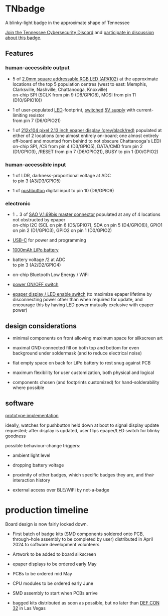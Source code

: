 # TNbadge

A blinky-light badge in the approximate shape of Tennessee

[Join the Tennessee Cybersecurity Discord](https://discord.gg/tninfosec) and
[participate in discussion about this badge](https://discord.com/channels/781280955667185686/1010244036612862144).

## Features

### human-accessible output
- 5 of [2.0mm square addressable RGB LED (APA102)](https://www.aliexpress.us/item/2251832665711027.html)
at the approximate locations of the top 5 population centres
(west to east: Memphis, Clarksville, Nashville, Chattanooga, Knoxville)  
on-chip SPI (SCLK from pin 9 (D8/GPIO8), MOSI from pin 11 (D10/GPIO10))

- 1 of user-populated [LED](https://www.aliexpress.us/item/3256802159185271.html)-footprint,
[switched](https://www.aliexpress.us/item/2251832541429715.html)
[5V supply](https://www.aliexpress.us/item/3256801453688823.html)
with current-limiting resistor  
from pin 7 (D6/GPIO21)

- 1 of [212x104 pixel 2.13 inch epaper display (grey/black/red)](https://www.aliexpress.us/item/3256806569318405.html)
populated at either of 2 locations
(one almost entirely on-board; one almost entirely off-board and mounted from behind to not obscure Chattanooga's LED)  
on-chip SPI, /CS from pin 4 (D3/GPIO5), DATA/CMD from pin 2 (D1/GPIO3), /RESET from pin 7 (D6/GPIO21), BUSY to pin 1 (D0/GPIO2)


### human-accessible input
- 1 of LDR, darkness-proportional voltage at ADC  
to pin 3 (A3/D3/GPIO5)

- 1 of [pushbutton](https://www.aliexpress.us/item/2251832616067755.html)
digital input to pin 10 (D9/GPIO9)


### electronic
- 1 .. 3 of [SAO V.1.69bis master connector](https://www.aliexpress.us/item/2251832874579437.html)
populated at any of 4 locations not obstructed by epaper  
on-chip I2C (SCL on pin 6 (D5/GPIO7), SDA on pin 5 (D4/GPIO6)), GPIO1 on pin 2 (D1/GPIO3), GPIO2 on pin 1 (D0/GPIO2)

- [USB-C](https://www.aliexpress.us/item/2251832621183502.html)
for power and programming

- [1000mAh LiPo battery](https://www.aliexpress.us/item/3256803012248557.html)

- battery voltage /2 at ADC  
to pin 3 (A2/D2/GPIO4)

- on-chip Bluetooth Low Energy / WiFi

- [power ON/OFF switch](https://www.aliexpress.us/item/2255799844067525.html)

- [epaper display / LED enable switch](https://www.aliexpress.us/item/2255799844067525.html)
(to maximize epaper lifetime by disconnecting power other than when required for update,
and encourage this by having LED power mutually exclusive with epaper power)

## design considerations
- minimal components on front allowing maximum space for silkscreen art

- maximal GND-connected fill on both top and bottom for even background under soldermask (and to reduce electrical noise)

- flat empty space on back for LiPo battery to rest snug against PCB

- maximum flexibility for user customization, both physical and logical

- components chosen (and footprints customized) for hand-solderability where possible

## software
[prototype implementation](https://github.com/eutectic6337/TNbadge/tree/main/software/prototype-1)

ideally, watches for pushbutton held down at boot to signal display update requested;
after display is updated, user flips epaper/LED switch for blinky goodness

possible behaviour-change triggers:
- ambient light level

- dropping battery voltage

- proximity of other badges, which specific badges they are, and *their* interaction history

- external access over BLE/WiFi by not-a-badge

# production timeline
Board design is now fairly locked down.

- First batch of badge kits
(SMD components soldered onto PCB, through-hole assembly to be completed by user)
distributed in April 2024 to software development volunteers

- Artwork to be added to board silkscreen

- epaper displays to be ordered early May

- PCBs to be ordered mid May

- CPU modules to be ordered early June

- SMD assembly to start when PCBs arrive

- bagged kits distributed as soon as possible, but no later than
[DEF CON 32](https://defcon.org) in Las Vegas
